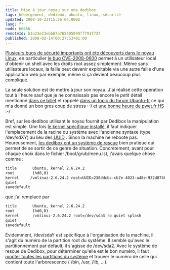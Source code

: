 ```yaml
---
title: Mise à jour noyau sur une dedibox
tags: hébergement, dedibox, ubuntu, linux, sécurité
updated: 2008-10-22T15:26:04.000Z
lang: fr
node: 66656
remoteId: b3a23e23ebb67a765405090ff791f737
published: 2008-02-14T00:27:53+01:00
---
```


[Plusieurs bugs de sécurté importants ont été découverts dans le noyau Linux](http://linuxfr.org/2008/02/13/23685.html), en particulier [le bug CVE-2008-0600](http://nvd.nist.gov/nvd.cfm?/page/cvename=CVE-2008-0600) permet à un utilisateur local d'obtenir un shell avec les droits root assez simplement. Même sans utilisateurs locaux, la faille peut devenir exploitable via une autre faille d'une application web par exemple, même si ça devient beaucoup plus compliqué.


La seule solution est de mettre à jour son noyau. J'ai réalisé cette opération tout à l'heure sauf que je ne connaissais pas encore le *petit* détail mentionné [dans ce billet](http://www.mumblyworld.info/index.php?post/04/01/2008/Mise-a-jour-Ubuntu-704-vers-710-%3A-le-cas-Dedibox) et rappelé [dans un topic du forum Ubuntu-fr](http://forum.ubuntu-fr.org/viewtopic.php?pid=1533153#p1533080) ce qui m'a donné un bon gros coup de stress :-) et [une bonne heure de pwet.fr HS](http://www.woozweb.com/ressourcedetail/pwet.fr/20070912135319CF489351/) :-/


Bref, sur les dedibox utilisant le noyau fournit par Dedibox la manipulation est simple. Une fois [le kernel spécifique installé](http://documentation.dedibox.fr/doku.php?id=distrib:kernel), il faut indiquer l'emplacement de la racine du système avec l'ancienne syntaxe (type /dev/sdXY) au lieu des <abbr title="Universal Unique Identifier">UUID</abbr> . Sinon la machine ne reboote pas. Heureusement, [les dedibox ont un système de rescue](http://documentation.dedibox.fr/doku.php?id=gestion:rescue2) bien pratique qui permet de se sortir de ce genre de situation. Concrètement, avant pour chaque choix dans le fichier /boot/grub/menu.lst, j'avais quelque chose comme :

``` bash
title       Ubuntu, kernel 2.6.24.2
root        (hd0,0)
kernel     /vmlinuz-2.6.24.2 root=UUID=238ddcbc-cb7e-4023-a48e-932d874b5ef0 ro quiet splash
quiet
savedefault
```


que j'ai remplacé par

``` bash
title       Ubuntu, kernel 2.6.24.2
root        (hd0,0)
kernel      /vmlinuz-2.6.24.2 root=/dev/sda3 ro quiet splash
quiet
savedefault

```


Évidemment, /dev/sdaY est spécifique à l'organisation de la machine, il s'agit du numéro de la partition root du système. Il semble qu'avec le partitionnement par défault, il s'agisse de /dev/sda2. Avec le système de rescue de Dedibox, pour déterminer qu'elle est le bon numéro, il faut [monter toutes les partitions du système](http://documentation.dedibox.fr/doku.php?id=gestion:rescue2#modifier_la_configuration_du_bootloader) et trouver le numéro de celle qui contient toute l'arborescence ( /bin, /usr, /lib, ...).

